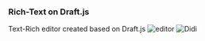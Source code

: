 ### Rich-Text on Draft.js
Text-Rich editor created based on Draft.js
![editor](https://user-images.githubusercontent.com/59267787/88752830-3621aa00-d131-11ea-967d-5be130c586fe.png)
![Didi](https://media.giphy.com/media/11BbGyhVmk4iLS/giphy.gif)
